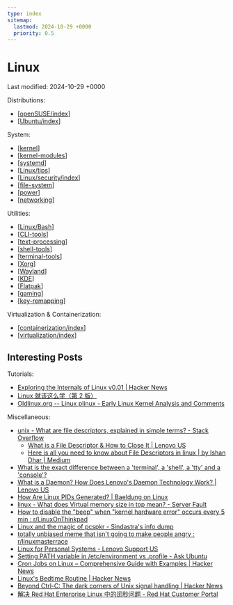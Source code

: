 ```yaml
---
type: index
sitemap:
  lastmod: 2024-10-29 +0000
  priority: 0.5
---
```


# Linux

Last modified: 2024-10-29 +0000

Distributions:

- [[openSUSE/index]]
- [[Ubuntu/index]]

System:

- [[kernel]]
- [[kernel-modules]]
- [[systemd]]
- [[Linux/tips]]
- [[Linux/security/index]]
- [[file-system]]
- [[power]]
- [[networking]]

Utilities:

- [[Linux/Bash]]
- [[CLI-tools]]
- [[text-processing]]
- [[shell-tools]]
- [[terminal-tools]]
- [[Xorg]]
- [[Wayland]]
- [[KDE]]
- [[Flatpak]]
- [[gaming]]
- [[key-remapping]]

Virtualization & Containerization:

- [[containerization/index]]
- [[virtualization/index]]

## Interesting Posts

Tutorials:

- [Exploring the Internals of Linux v0.01 \| Hacker News](https://news.ycombinator.com/item?id=37101588)
- [Linux 就该这么学（第 2 版）](./attachments/LinuxProbe.pdf)
- [Oldlinux.org -- Linux plinux - Early Linux Kernel Analysis and Comments](https://oldlinux.org/)

Miscellaneous:

- [unix - What are file descriptors, explained in simple terms? - Stack Overflow](https://stackoverflow.com/questions/5256599/what-are-file-descriptors-explained-in-simple-terms)
  - [What is a File Descriptor & How to Close It \| Lenovo US](https://www.lenovo.com/us/en/glossary/file-descriptor/)
  - [Here is all you need to know about File Descriptors in linux \| by Ishan Dhar \| Medium](https://medium.com/@dhar.ishan04/here-is-all-you-need-to-know-about-file-descriptors-in-linux-d93f05166026)
- [What is the exact difference between a 'terminal', a 'shell', a 'tty' and a 'console'?](https://unix.stackexchange.com/questions/4126/what-is-the-exact-difference-between-a-terminal-a-shell-a-tty-and-a-con)
- [What is a Daemon? How Does Lenovo's Daemon Technology Work? \| Lenovo US](https://www.lenovo.com/us/en/glossary/what-is-a-daemon/)
- [How Are Linux PIDs Generated? \| Baeldung on Linux](https://www.baeldung.com/linux/process-id)
- [linux - What does Virtual memory size in top mean? - Server Fault](https://serverfault.com/questions/138427/what-does-virtual-memory-size-in-top-mean)
- [How to disable the "beep" when "kernel hardware error" occurs every 5 min : r/LinuxOnThinkpad](https://www.reddit.com/r/LinuxOnThinkpad/comments/w3kqpj/how_to_disable_the_beep_when_kernel_hardware/)
- [Linux and the magic of pcspkr - Sindastra's info dump](https://www.sindastra.de/p/1712/linux-and-the-magic-of-pcspkr)
- [totally unbiased meme that isn't going to make people angry : r/linuxmasterrace](https://www.reddit.com/r/linuxmasterrace/comments/tj03r4/totally_unbiased_meme_that_isnt_going_to_make/)
- [Linux for Personal Systems - Lenovo Support US](https://support.lenovo.com/us/en/solutions/pd031426-linux-for-personal-systems)
- [Setting PATH variable in /etc/environment vs .profile - Ask Ubuntu](https://askubuntu.com/questions/866161/setting-path-variable-in-etc-environment-vs-profile)
- [Cron Jobs on Linux – Comprehensive Guide with Examples \| Hacker News](https://news.ycombinator.com/item?id=41460944)
- [Linux's Bedtime Routine \| Hacker News](https://news.ycombinator.com/item?id=41483789)
- [Beyond Ctrl-C: The dark corners of Unix signal handling \| Hacker News](https://news.ycombinator.com/item?id=41449625)
- [解决 Red Hat Enterprise Linux 中的闰秒问题 - Red Hat Customer Portal](https://access.redhat.com/zh_CN/articles/1422013)

[//begin]: # "Autogenerated link references for markdown compatibility"
[openSUSE/index]: openSUSE/index.md "openSUSE"
[Ubuntu/index]: Ubuntu/index.md "Ubuntu"
[kernel]: kernel.md "Linux Kernel"
[kernel-modules]: kernel-modules.md "Kernel Modules"
[systemd]: systemd.md "systemd"
[Linux/tips]: tips.md "General Linux Usage Tips"
[Linux/security/index]: security/index.md "Linux Security"
[file-system]: file-system.md "Storage & File System"
[power]: power.md "Power Management"
[networking]: networking.md "Networking"
[Linux/Bash]: Bash.md "Bash Usage"
[CLI-tools]: CLI-tools.md "Command-line Tools"
[text-processing]: text-processing.md "Text Processing on Linux"
[shell-tools]: shell-tools.md "Shell Related Tools"
[terminal-tools]: terminal-tools.md "Terminal Related Tools"
[Xorg]: Xorg.md "X.Org"
[Wayland]: Wayland.md "Wayland"
[KDE]: KDE.md "KDE Plasma Tweak"
[Flatpak]: Flatpak.md "Flatpak"
[gaming]: gaming.md "Gaming on Linux"
[key-remapping]: key-remapping.md "Key Remapping"
[containerization/index]: ../containerization/index.md "Containerization"
[virtualization/index]: ../virtualization/index.md "Virtualization"
[//end]: # "Autogenerated link references"
